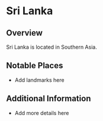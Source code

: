 # Sri Lanka
## Overview
Sri Lanka is located in Southern Asia.

## Notable Places
- Add landmarks here

## Additional Information
- Add more details here
